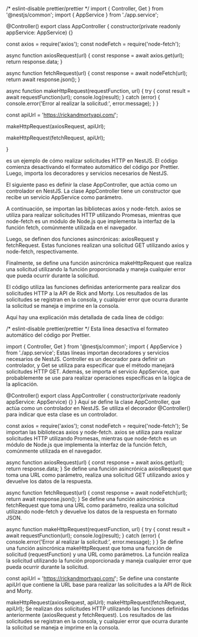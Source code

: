 /* eslint-disable prettier/prettier */
import { Controller, Get } from '@nestjs/common';
import { AppService } from './app.service';

@Controller()
export class AppController {
  constructor(private readonly appService: AppService) {}

const axios = require('axios');
const nodeFetch = require('node-fetch');


async function axiosRequest(url) {
  const response = await axios.get(url);
  return response.data;
}


async function fetchRequest(url) {
  const response = await nodeFetch(url);
  return await response.json();
}

async function makeHttpRequest(requestFunction, url) {
  try {
    const result = await requestFunction(url);
    console.log(result);
  } catch (error) {
    console.error('Error al realizar la solicitud:', error.message);
  }
}

const apiUrl = 'https://rickandmortyapi.com/';


makeHttpRequest(axiosRequest, apiUrl);


makeHttpRequest(fetchRequest, apiUrl);

 
}

es un ejemplo de cómo realizar solicitudes HTTP en NestJS. El código comienza desactivando el formateo automático del código por Prettier. Luego, importa los decoradores y servicios necesarios de NestJS.

El siguiente paso es definir la clase AppController, que actúa como un controlador en NestJS. La clase AppController tiene un constructor que recibe un servicio AppService como parámetro.

A continuación, se importan las bibliotecas axios y node-fetch. axios se utiliza para realizar solicitudes HTTP utilizando Promesas, mientras que node-fetch es un módulo de Node.js que implementa la interfaz de la función fetch, comúnmente utilizada en el navegador.

Luego, se definen dos funciones asincrónicas: axiosRequest y fetchRequest. Estas funciones realizan una solicitud GET utilizando axios y node-fetch, respectivamente.

Finalmente, se define una función asincrónica makeHttpRequest que realiza una solicitud utilizando la función proporcionada y maneja cualquier error que pueda ocurrir durante la solicitud.

El código utiliza las funciones definidas anteriormente para realizar dos solicitudes HTTP a la API de Rick and Morty. Los resultados de las solicitudes se registran en la consola, y cualquier error que ocurra durante la solicitud se maneja e imprime en la consola.

Aquí hay una explicación más detallada de cada línea de código:

/* eslint-disable prettier/prettier */
Esta línea desactiva el formateo automático del código por Prettier.

import { Controller, Get } from '@nestjs/common';
import { AppService } from './app.service';
Estas líneas importan decoradores y servicios necesarios de NestJS. Controller es un decorador para definir un controlador, y Get se utiliza para especificar que el método manejará solicitudes HTTP GET. Además, se importa el servicio AppService, que probablemente se use para realizar operaciones específicas en la lógica de la aplicación.

@Controller()
export class AppController {
  constructor(private readonly appService: AppService) {}
}
Aquí se define la clase AppController, que actúa como un controlador en NestJS. Se utiliza el decorador @Controller() para indicar que esta clase es un controlador.

const axios = require('axios');
const nodeFetch = require('node-fetch');
Se importan las bibliotecas axios y node-fetch. axios se utiliza para realizar solicitudes HTTP utilizando Promesas, mientras que node-fetch es un módulo de Node.js que implementa la interfaz de la función fetch, comúnmente utilizada en el navegador.

async function axiosRequest(url) {
  const response = await axios.get(url);
  return response.data;
}
Se define una función asincrónica axiosRequest que toma una URL como parámetro, realiza una solicitud GET utilizando axios y devuelve los datos de la respuesta.

async function fetchRequest(url) {
  const response = await nodeFetch(url);
  return await response.json();
}
Se define una función asincrónica fetchRequest que toma una URL como parámetro, realiza una solicitud utilizando node-fetch y devuelve los datos de la respuesta en formato JSON.

async function makeHttpRequest(requestFunction, url) {
  try {
    const result = await requestFunction(url);
    console.log(result);
  } catch (error) {
    console.error('Error al realizar la solicitud:', error.message);
  }
}
Se define una función asincrónica makeHttpRequest que toma una función de solicitud (requestFunction) y una URL como parámetros. La función realiza la solicitud utilizando la función proporcionada y maneja cualquier error que pueda ocurrir durante la solicitud.

const apiUrl = 'https://rickandmortyapi.com/';
Se define una constante apiUrl que contiene la URL base para realizar las solicitudes a la API de Rick and Morty.

makeHttpRequest(axiosRequest, apiUrl);
makeHttpRequest(fetchRequest, apiUrl);
Se realizan dos solicitudes HTTP utilizando las funciones definidas anteriormente (axiosRequest y fetchRequest). Los resultados de las solicitudes se registran en la consola, y cualquier error que ocurra durante la solicitud se maneja e imprime en la consola.
